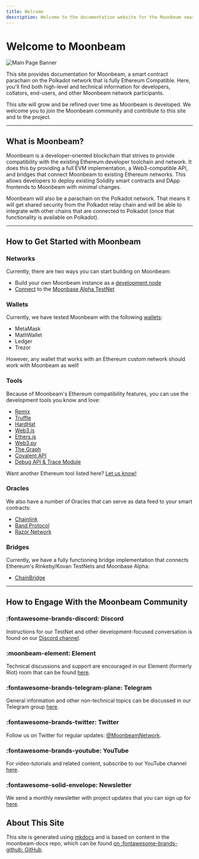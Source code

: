 ```yaml
---
title: Welcome
description: Welcome to the documentation website for the Moonbeam smart contract platform, a parachain on Polkadot that is fully Ethereum compatible.
---
```


# Welcome to Moonbeam

![Main Page Banner](/images/main-banner.png)

This site provides documentation for Moonbeam, a smart contract parachain on the Polkadot network that is fully Ethereum Compatible.  Here, you'll find both high-level and technical information for developers, collators, end-users, and other Moonbeam network participants.

This site will grow and be refined over time as Moonbeam is developed.  We welcome you to join the Moonbeam community and contribute to this site and to the project.

---

## What is Moonbeam? 

Moonbeam is a developer-oriented blockchain that strives to provide compatibility with the existing Ethereum developer toolchain and network.  It does this by providing a full EVM implementation, a Web3-compatible API, and bridges that connect Moonbeam to existing Ethereum networks.  This allows developers to deploy existing Solidity smart contracts and DApp frontends to Moonbeam with minimal changes.

Moonbeam will also be a parachain on the Polkadot network. That means it will get shared security from the Polkadot relay chain and will be able to integrate with other chains that are connected to Polkadot (once that functionality is available on Polkadot).

---

## How to Get Started with Moonbeam

### Networks

Currently, there are two ways you can start building on Moonbeam: 

 - Build your own Moonbeam instance as a [development node](/builders/getting-started/local-node/)
 - [Connect](/builders/getting-started/moonbase-alpha/) to the [Moonbase Alpha TestNet](/learn/platform/networks/moonbase-alpha/)

### Wallets

Currently, we have tested Moonbeam with the following [wallets](/builders/tools/wallets/):

 - MetaMask
 - MathWallet
 - Ledger
 - Trezor

However, any wallet that works with an Ethereum custom network should work with Moonbeam as well!

### Tools

Because of Moonbeam's Ethereum compatibility features, you can use the development tools you know and love:

 - [Remix](/builders/tools/remix-ide/)
 - [Truffle](/builders/tools/truffle/)
 - [HardHat](/builders/tools/hardhat/)
 - [Web3.js](/builders/tools/eth-libraries/web3.js/)
 - [Ethers.js](/builders/tools/eth-libraries/ethers.js/)
 - [Web3.py](/builders/tools/eth-libraries/web3.py/)
 - [The Graph](/builders/integrations/the-graph/)
 - [Covalent API](/builders/integrations/indexers/covalent/)
 - [Debug API & Trace Module](/builders/integrations/debug-&-trace/)

 Want another Ethereum tool listed here? [Let us know!](https://discord.gg/PfpUATX)

### Oracles

 We also have a number of Oracles that can serve as data feed to your smart contracts:

 - [Chainlink](/builders/integrations/oracles/chainlink/)
 - [Band Protocol](/builders/integrations/oracles/band-protocol/)
 - [Razor Network](/builders/integrations/oracles/razor-network/)

### Bridges

Currently, we have a fully functioning bridge implementation that connects Ethereum's Rinkeby/Kovan TestNets and Moonbase Alpha:

 - [ChainBridge](/builders/integrations/bridges/eth/chainbridge/)

---

## How to Engage With the Moonbeam Community  

### :fontawesome-brands-discord:  Discord  
Instructions for our TestNet and other development-focused conversation is found on our [Discord channel](https://discord.gg/PfpUATX).

### :moonbeam-element:  Element  
Technical discussions and support are encouraged in our Element (formerly Riot) room that can be found [here](https://app.element.io/#/room/#moonbeam:matrix.org).

### :fontawesome-brands-telegram-plane:  Telegram  
General information and other non-technical topics can be discussed in our Telegram group [here](https://t.me/Moonbeam_Official).

### :fontawesome-brands-twitter:  Twitter  
Follow us on Twitter for regular updates: [@MoonbeamNetwork](https://twitter.com/MoonbeamNetwork).

### :fontawesome-brands-youtube:  YouTube  
For video-tutorials and related content, subscribe to our YouTube channel [here](https://www.youtube.com/c/MoonbeamNetwork).

### :fontawesome-solid-envelope:  Newsletter  
We send a monthly newsletter with project updates that you can sign up for [here](https://moonbeam.network/newsletter/).

## About This Site
This site is generated using [mkdocs](https://www.mkdocs.org/) and is based on content in the moonbeam-docs repo, which can be found [on :fontawesome-brands-github: GitHub](https://github.com/PureStake/moonbeam-docs).
